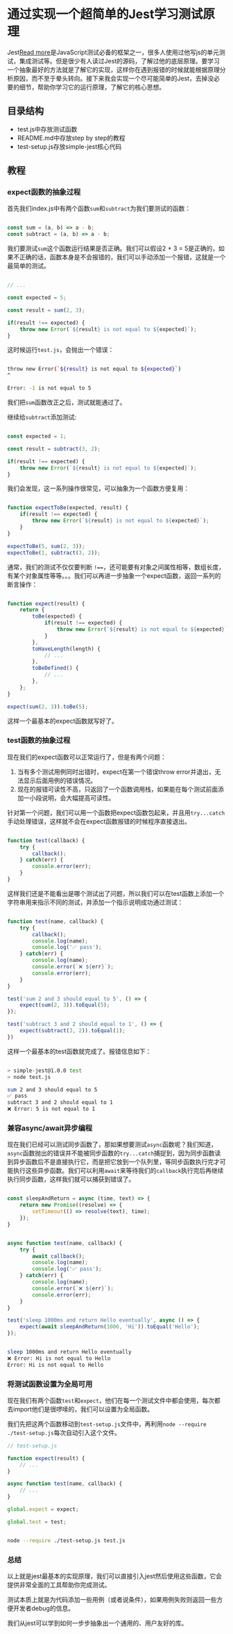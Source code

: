 # 通过实现一个超简单的Jest学习测试原理

Jest[Read more](https://jestjs.io/)是JavaScript测试必备的框架之一，很多人使用过他写js的单元测试，集成测试等。但是很少有人读过Jest的源码，了解过他的底层原理。要学习一个抽象最好的方法就是了解它的实现，这样你在遇到报错的时候就能根据原理分析原因，而不至于晕头转向。接下来我会实现一个尽可能简单的Jest，去掉没必要的细节，帮助你学习它的运行原理，了解它的核心思想。

## 目录结构

* test.js中存放测试函数
* README.md中存放step by step的教程
* test-setup.js存放simple-jest核心代码

## 教程

### expect函数的抽象过程

首先我们index.js中有两个函数`sum`和`subtract`为我们要测试的函数：

```js

const sum = (a, b) => a - b;
const subtract = (a, b) => a - b;

```

我们要测试`sum`这个函数运行结果是否正确。我们可以假设2 + 3 = 5是正确的，如果不正确的话，函数本身是不会报错的，我们可以手动添加一个报错，这就是一个最简单的测试。

```js

// ...

const expected = 5;

const result = sum(2, 3);

if(result !== expected) {
    throw new Error(`${result} is not equal to ${expected}`);
}

```

这时候运行`test.js`，会抛出一个错误：

```bash

throw new Error(`${result} is not equal to ${expected}`)
^

Error: -1 is not equal to 5

```

我们把`sum`函数改正之后，测试就能通过了。

继续给`subtract`添加测试:

```js

const expected = 1;

const result = subtract(3, 2);

if(result !== expected) {
    throw new Error(`${result} is not equal to ${expected}`);
}

```

我们会发现，这一系列操作很常见，可以抽象为一个函数方便复用：

```js

function expectToBe(expected, result) {
    if(result !== expected) {
        throw new Error(`${result} is not equal to ${expected}`);
    }
}

expectToBe(5, sum(2, 3));
expectToBe(1, subtract(3, 2));

```

通常，我们的测试不仅仅要判断 `!==`，还可能要有对象之间属性相等，数组长度，有某个对象属性等等。。。我们可以再进一步抽象一个expect函数，返回一系列的断言操作：

```js

function expect(result) {
    return {
        toBe(expected) {
            if(result !== expected) {
                throw new Error(`${result} is not equal to ${expected}`);
            }
        },
        toHaveLength(length) {
            // ...
        },
        toBeDefined() {
            // ...
        },
    };
}

expect(sum(2, 3)).toBe(5);

```

这样一个最基本的expect函数就写好了。

### test函数的抽象过程

现在我们的expect函数可以正常运行了，但是有两个问题：
1. 当有多个测试用例同时出错时，expect在第一个错误throw error并退出，无法显示后面用例的错误情况。
2. 现在的报错可读性不高，只返回了一个函数调用栈，如果能在每个测试前面添加一小段说明，会大幅提高可读性。

针对第一个问题，我们可以用一个函数把expect函数包起来，并且用`try...catch`手动处理错误，这样就不会在expect函数报错的时候程序直接退出。

```js

function test(callback) {
    try {
        callback();
    } catch(err) {
        console.error(err);
    }
}

```

这样我们还是不能看出是哪个测试出了问题，所以我们可以在test函数上添加一个字符串用来指示不同的测试，并添加一个指示说明成功通过测试：

```js

function test(name, callback) {
    try {
        callback();
        console.log(name);
        console.log('✅ pass');
    } catch(err) {
        console.log(name);
        console.error(`❌ ${err}`);
        console.error(err);
    }
}

test('sum 2 and 3 should equal to 5', () => {
    expect(sum(2, 3)).toEqual(5);
});

test('subtract 3 and 2 should equal to 1', () => {
    expect(subtract(3, 2)).toEqual(1);
})

```

这样一个最基本的test函数就完成了。报错信息如下：

```bash

> simple-jest@1.0.0 test
> node test.js

sum 2 and 3 should equal to 5
✅ pass
subtract 3 and 2 should equal to 1
❌ Error: 5 is not equal to 1

```

### 兼容async/await异步编程

现在我们已经可以测试同步函数了，那如果想要测试`async`函数呢？我们知道，`async`函数抛出的错误并不能被同步函数的`try...catch`捕捉到，因为同步函数读到异步函数后不是直接执行它，而是把它放到一个队列里，等同步函数执行完才可能执行这些异步函数。我们可以利用`await`来等待我们的`callback`执行完后再继续执行同步函数，这样我们就可以捕获到错误了。

```js

const sleepAndReturn = async (time, text) => {
    return new Promise((resolve) => {
        setTimeout(() => resolve(text), time);
    });
}


async function test(name, callback) {
    try {
        await callback();
        console.log(name);
        console.log('✅ pass');
    } catch(err) {
        console.log(name);
        console.error(`❌ ${err}`);
        console.error(err);
    }
}

test('sleep 1000ms and return Hello eventually', async () => {
    expect(await sleepAndReturn(1000, 'Hi')).toEqual('Hello');
});

```

```bash

sleep 1000ms and return Hello eventually
❌ Error: Hi is not equal to Hello
Error: Hi is not equal to Hello

```

### 将测试函数设置为全局可用

现在我们有两个函数`test`和`expect`，他们在每一个测试文件中都会使用，每次都去import他们是很啰嗦的，我们可以设置为全局函数。

我们先把这两个函数移动到`test-setup.js`文件中，再利用`node --require ./test-setup.js`每次自动引入这个文件。

```js
// test-setup.js

function expect(result) {
    // ...
}

async function test(name, callback) {
    // ...
}

global.expect = expect;

global.test = test;


```

```bash

node --require ./test-setup.js test.js

```

### 总结

以上就是jest最基本的实现原理，我们可以直接引入jest然后使用这些函数，它会提供非常全面的工具帮助你完成测试。

测试本质上就是为代码添加一些用例（或者说条件），如果用例失败则返回一些方便开发者debug的信息。

我们从jest可以学到如何一步步抽象出一个通用的、用户友好的库。
